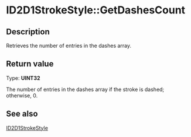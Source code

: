 # ID2D1StrokeStyle::GetDashesCount

## Description

Retrieves the number of entries in the dashes array.

## Return value

Type: **UINT32**

The number of entries in the dashes array if the stroke is dashed; otherwise, 0.

## See also

[ID2D1StrokeStyle](https://learn.microsoft.com/windows/win32/api/d2d1/nn-d2d1-id2d1strokestyle)